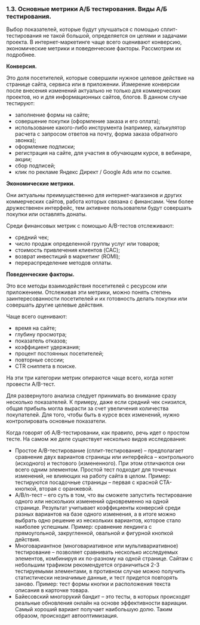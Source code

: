 ### **1.3.	Основные метрики А/Б тестирования. Виды А/Б тестирования.**


Выбор показателей, которые будут улучшаться с помощью сплит-тестирования не такой большой, определяется он целями и задачами проекта. В интернет-маркетинге чаще всего оценивают конверсию, экономические метрики и поведенческие факторы. Рассмотрим их подробнее.

**Конверсия.**

Это доля посетителей, которые совершили нужное целевое действие на странице сайта, сервиса или в приложении. Измерение конверсии после внесения изменений актуально не только для коммерческих проектов, но и для информационных сайтов, блогов. В данном случае тестируют:
 
*	заполнение формы на сайте;
*	совершение покупки (оформление заказа и его оплата);
*	использование какого-либо инструмента (например, калькулятор расчета с запросом ответов на почту, форма заказа обратного звонка);
*	оформление подписки;
*	регистрация на сайте, для участия в обучающем курсе, в вебинаре, акции;
*	сбор подписей;
*	клик по рекламе Яндекс Директ / Google Ads или по ссылке.

**Экономические метрики.**

Они актуальны преимущественно для интернет-магазинов и других коммерческих сайтов, работа которых связана с финансами. Чем более дружественен интерфейс, тем активнее пользователи будут совершать покупки или оставлять донаты.

Среди финансовых метрик с помощью A/B-тестов отслеживают:
 
*	средний чек;
*	число продаж определенной группы услуг или товаров;
*	стоимость привлечения клиентов (CAC);
*	возврат инвестиций в маркетинг (ROMI);
*	перераспределение методов оплаты.

**Поведенческие факторы.**

Это все методы взаимодействия посетителей с ресурсом или приложением. Отслеживая эти метрики, можно понять степень заинтересованности посетителей и их готовность делать покупки или совершать другие целевые действия.

Чаще всего оценивают:
 
*	время на сайте;
*	глубину просмотра;
*	показатель отказов;
*	коэффициент удержания;
*	процент постоянных посетителей;
*	повторные сессии;
*	CTR сниппета в поиске.

На эти три категории метрик опираются чаще всего, когда хотят провести A/B-тест. 

Для развернутого анализа следует принимать во внимание сразу несколько показателей. К примеру, даже если средний чек снизился, общая прибыль могла вырасти за счет увеличения количества покупателей.
 Для того, чтобы быть в курсе всех изменений, нужно контролировать основные показатели.

Когда говорят об A/B-тестировании, как правило, речь идет о простом тесте. На самом же деле существует несколько видов исследования:

*	Простое A/B-тестирование (сплит-тестирование) – предполагает сравнение двух вариантов страницы или интерфейса – контрольного (исходного) и тестового (измененного). При этом отличаются они всего одним элементом. Простой тест подходит для точечных изменений, не влияющих на работу сайта в целом.
Пример: тестируются посадочные страницы – первая с красной CTA-кнопкой, вторая с оранжевой.
*	A/B/n-тест – его суть в том, что вы сможете запустить тестирование одного или нескольких изменений одновременно на одной странице. Результат учитывает коэффициенты конверсий среди разных вариантов на базе одного изменения, а в итоге можно выбрать одно решение из нескольких вариантов, которое стало наиболее успешным.
Пример: сравнение лендинга с прямоугольной, закругленной, овальной и фигурной кнопкой действия.
*	Многовариантное (многовариативное или мультивариативное) тестирование – позволяет сравнивать несколько исследуемых элементов, комбинируя их по-разному на одной странице. Сайтам с небольшим трафиком рекомендуется ограничиться 2-3 тестируемыми элементами, в противном случае можно получить статистически незначимые данные, и тест придется повторять заново.
Пример: тест формы кнопки и расположения текста описания в карточке товара.
*	Байесовский многорукий бандит – это тесты, в которых происходят реальные обновления онлайн на основе эффективности вариации. Самый хороший вариант получает наибольшую долю. Таким образом, происходит автооптимизация.
